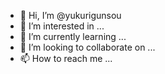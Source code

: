 - 👋 Hi, I’m @yukurigunsou
- 👀 I’m interested in ...
- 🌱 I’m currently learning ...
- 💞️ I’m looking to collaborate on ...
- 📫 How to reach me ...

<!---
yukurigunsou/yukurigunsou is a ✨ special ✨ repository because its `README.md` (this file) appears on your GitHub profile.
You can click the Preview link to take a look at your changes.
--->
